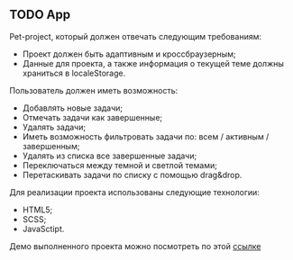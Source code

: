## TODO App

Pet-project, который должен отвечать следующим требованиям:

- Проект должен быть адаптивным и кроссбраузерным;
- Данные для проекта, а также информация о текущей теме должны храниться в localeStorage.

Пользователь должен иметь возможность:

- Добавлять новые задачи;
- Отмечать задачи как завершенные;
- Удалять задачи;
- Иметь возможность фильтровать задачи по: всем / активным / завершенным;
- Удалять из списка все завершенные задачи;
- Переключаться между темной и светлой темами;
- Перетаскивать задачи по списку с помощью drag&drop.

Для реализации проекта использованы следующие технологии:

- HTML5;
- SCSS;
- JavaSctipt.

Демо выполненного проекта можно посмотреть по этой [ссылке]()
